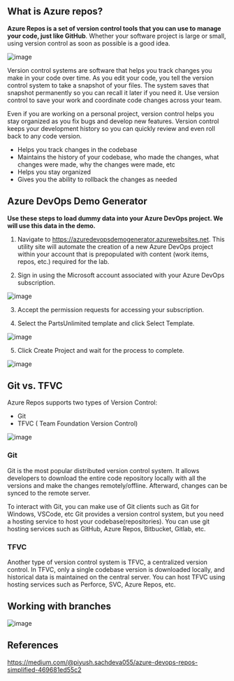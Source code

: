 
## What is Azure repos?

**Azure Repos is a set of version control tools that you can use to manage your code, just like GitHub**. Whether your software project is large or small, using version control as soon as possible is a good idea.

![image](https://github.com/piyushsachdeva/AzureDevOps-Zero-to-Hero/assets/40286378/552cf47f-77cc-467f-82e4-6ef8b59c252a)


Version control systems are software that helps you track changes you make in your code over time. As you edit your code, you tell the version control system to take a snapshot of your files. The system saves that snapshot permanently so you can recall it later if you need it. Use version control to save your work and coordinate code changes across your team.

Even if you are working on a personal project, version control helps you stay organized as you fix bugs and develop new features. Version control keeps your development history so you can quickly review and even roll back to any code version.

- Helps you track changes in the codebase
- Maintains the history of your codebase, who made the changes, what changes were made, why the changes were made, etc
- Helps you stay organized
- Gives you the ability to rollback the changes as needed

## Azure DevOps Demo Generator
**Use these steps to load dummy data into your Azure DevOps project. We will use this data in the demo.**

1. Navigate to https://azuredevopsdemogenerator.azurewebsites.net. This utility site will automate the creation of a new Azure DevOps project within your account that is prepopulated with content (work items, repos, etc.) required for the lab. 

2. Sign in using the Microsoft account associated with your Azure DevOps subscription.

![image](https://github.com/piyushsachdeva/AzureDevOps-Zero-to-Hero/assets/40286378/33feacfa-47bb-4861-b87d-d026e1eb36ee)

3. Accept the permission requests for accessing your subscription.

4. Select the PartsUnlimited template and click Select Template.

![image](https://github.com/piyushsachdeva/AzureDevOps-Zero-to-Hero/assets/40286378/9bb9e1bd-cee1-4f18-ac5d-36163b36552e)

5. Click Create Project and wait for the process to complete.

![image](https://github.com/piyushsachdeva/AzureDevOps-Zero-to-Hero/assets/40286378/b27fc6a5-0c6c-4cde-8ad9-8d11d935d7f5)


## Git vs. TFVC

Azure Repos supports two types of Version Control:
- Git
- TFVC ( Team Foundation Version Control)

![image](https://github.com/piyushsachdeva/AzureDevOps-Zero-to-Hero/assets/40286378/25b0ec44-7542-4fb6-af47-9f3d59ebc9a3)


### Git
Git is the most popular distributed version control system. It allows developers to download the entire code repository locally with all the versions and make the changes remotely/offline. Afterward, changes can be synced to the remote server.

To interact with Git, you can make use of Git clients such as Git for Windows, VSCode, etc
Git provides a version control system, but you need a hosting service to host your codebase(repositories). You can use git hosting services such as GitHub, Azure Repos, Bitbucket, Gitlab, etc.

### TFVC
Another type of version control system is TFVC, a centralized version control. In TFVC, only a single codebase version is downloaded locally, and historical data is maintained on the central server. You can host TFVC using hosting services such as Perforce, SVC, Azure Repos, etc.


## Working with branches

![image](https://github.com/piyushsachdeva/AzureDevOps-Zero-to-Hero/assets/40286378/b39d56b3-19e7-49f1-9c42-99c183f01bbf)

## References

https://medium.com/@piyush.sachdeva055/azure-devops-repos-simplified-469681ed55c2
